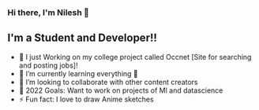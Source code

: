 ### Hi there, I'm Nilesh 👋 

## I'm a Student and Developer!!

- 🔭 I just Working on my college project called Occnet [Site for searching and posting jobs]!
- 🌱 I’m currently learning everything 🤣
- 👯 I’m looking to collaborate with other content creators
- 🥅 2022 Goals: Want to work on projects of Ml and datascience
- ⚡ Fun fact: I love to draw Anime sketches

<br />


